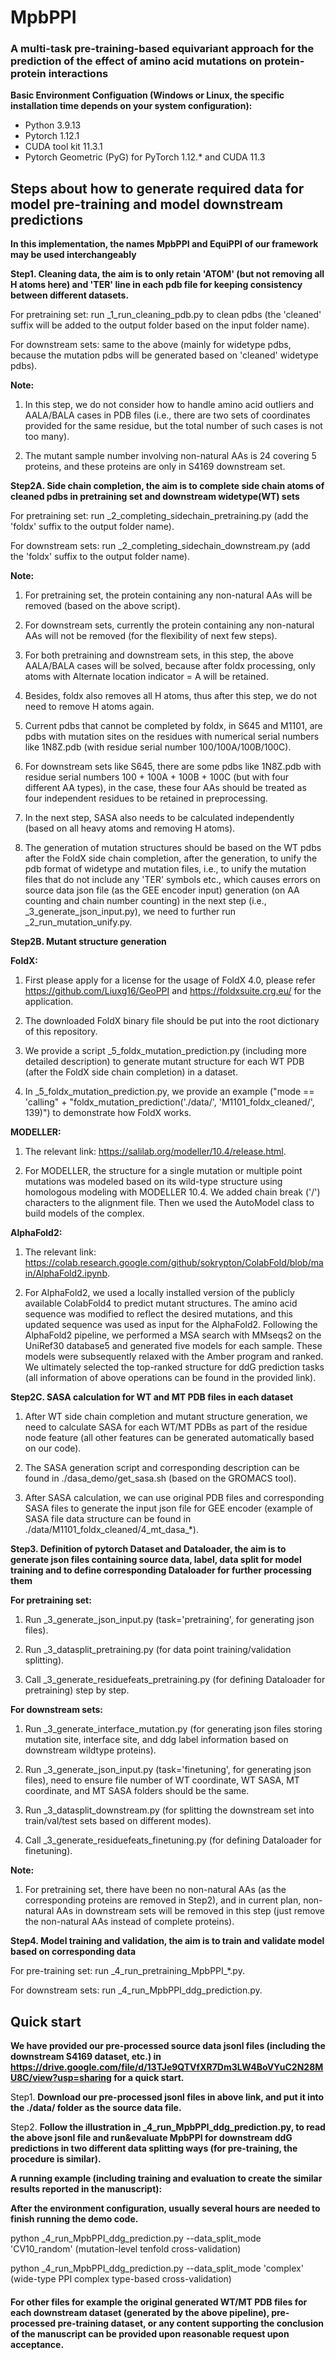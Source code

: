 # MpbPPI
### A multi-task pre-training-based equivariant approach for the prediction of the effect of amino acid mutations on protein-protein interactions

__Basic Environment Configuation (Windows or Linux, the specific installation time depends on your system configuration):__
* Python 3.9.13
* Pytorch 1.12.1
* CUDA tool kit 11.3.1
* Pytorch Geometric (PyG) for PyTorch 1.12.* and CUDA 11.3

## Steps about how to generate required data for model pre-training and model downstream predictions ##

__In this implementation, the names MpbPPI and EquiPPI of our framework may be used interchangeably__

__Step1. Cleaning data, the aim is to only retain 'ATOM' (but not removing all H atoms here) and 'TER' line in each pdb file for keeping consistency between different datasets.__

For pretraining set: run _1_run_cleaning_pdb.py to clean pdbs (the 'cleaned' suffix will be added to the output folder based on the input folder name).

For downstream sets: same to the above (mainly for widetype pdbs, because the mutation pdbs will be generated based on 'cleaned' widetype pdbs).

__Note:__

1. In this step, we do not consider how to handle amino acid outliers and AALA/BALA cases in PDB files (i.e., there are two sets of coordinates provided for the same residue, but the total number of such cases is not too many).

2. The mutant sample number involving non-natural AAs is 24 covering 5 proteins, and these proteins are only in S4169 downstream set.

__Step2A. Side chain completion, the aim is to complete side chain atoms of cleaned pdbs in pretraining set and downstream widetype(WT) sets__

For pretraining set: run _2_completing_sidechain_pretraining.py (add the 'foldx' suffix to the output folder name).

For downstream sets: run _2_completing_sidechain_downstream.py (add the 'foldx' suffix to the output folder name).

__Note:__

1. For pretraining set, the protein containing any non-natural AAs will be removed (based on the above script).

2. For downstream sets, currently the protein containing any non-natural AAs will not be removed (for the flexibility of next few steps).

3. For both pretraining and downstream sets, in this step, the above AALA/BALA cases will be solved, because after foldx processing, only atoms with Alternate location indicator = A will be retained.

4. Besides, foldx also removes all H atoms, thus after this step, we do not need to remove H atoms again.

5. Current pdbs that cannot be completed by foldx, in S645 and M1101, are pdbs with mutation sites on the residues with numerical serial numbers like 1N8Z.pdb (with residue serial number 100/100A/100B/100C).

6. For downstream sets like S645, there are some pdbs like 1N8Z.pdb with residue serial numbers 100 + 100A + 100B + 100C (but with four different AA types), in the case, these four AAs should be treated as four independent residues to be retained in preprocessing.

7. In the next step, SASA also needs to be calculated independently (based on all heavy atoms and removing H atoms).

8. The generation of mutation structures should be based on the WT pdbs after the FoldX side chain completion, after the generation, to unify the pdb format of widetype and mutation files, i.e., to unify the mutation files that do not include any 'TER' symbols etc., which causes errors on source data json file (as the GEE encoder input) generation (on AA counting and chain number counting) in the next step (i.e., _3_generate_json_input.py), we need to further run _2_run_mutation_unify.py.

__Step2B. Mutant structure generation__

__FoldX:__

1. First please apply for a license for the usage of FoldX 4.0, please refer https://github.com/Liuxg16/GeoPPI and https://foldxsuite.crg.eu/ for the application.

2. The downloaded FoldX binary file should be put into the root dictionary of this repository.

3. We provide a script _5_foldx_mutation_prediction.py (including more detailed description) to generate mutant structure for each WT PDB (after the FoldX side chain completion) in a dataset.

4. In _5_foldx_mutation_prediction.py, we provide an example ("mode == 'calling" + "foldx_mutation_prediction('./data/', 'M1101_foldx_cleaned/', 139)") to demonstrate how FoldX works.

__MODELLER:__

1. The relevant link: https://salilab.org/modeller/10.4/release.html.

2. For MODELLER, the structure for a single mutation or multiple point mutations was modeled based on its wild-type structure using homologous modeling with MODELLER 10.4. We added chain break ('/') characters to the alignment file. Then we used the AutoModel class to build models of the complex.

__AlphaFold2:__

1. The relevant link: https://colab.research.google.com/github/sokrypton/ColabFold/blob/main/AlphaFold2.ipynb.

2. For AlphaFold2, we used a locally installed version of the publicly available ColabFold4 to predict mutant structures. The amino acid sequence was modified to reflect the desired mutations, and this updated sequence was used as input for the AlphaFold2. Following the AlphaFold2 pipeline, we performed a MSA search with MMseqs2 on the UniRef30 database5 and generated five models for each sample. These models were subsequently relaxed with the Amber program and ranked. We ultimately selected the top-ranked structure for ddG prediction tasks (all information of above operations can be found in the provided link).

__Step2C. SASA calculation for WT and MT PDB files in each dataset__

1. After WT side chain completion and mutant structure generation, we need to calculate SASA for each WT/MT PDBs as part of the residue node feature (all other features can be generated automatically based on our code).

2. The SASA generation script and corresponding description can be found in ./dasa_demo/get_sasa.sh (based on the GROMACS tool).
    
3. After SASA calculation, we can use original PDB files and corresponding SASA files to generate the input json file for GEE encoder (example of SASA file data structure can be found in ./data/M1101_foldx_cleaned/4_mt_dasa_*).

__Step3. Definition of pytorch Dataset and Dataloader, the aim is to generate json files containing source data, label, data split for model training and to define corresponding Dataloader for further processing them__

__For pretraining set:__

1. Run _3_generate_json_input.py (task='pretraining', for generating json files).

2. Run _3_datasplit_pretraining.py (for data point training/validation splitting).

3. Call _3_generate_residuefeats_pretraining.py (for defining Dataloader for pretraining) step by step.

__For downstream sets:__

1. Run _3_generate_interface_mutation.py (for generating json files storing mutation site, interface site, and ddg label information based on downstream wildtype proteins).

2. Run _3_generate_json_input.py (task='finetuning', for generating json files), need to ensure file number of WT coordinate, WT SASA, MT coordinate, and MT SASA folders should be the same.

3. Run _3_datasplit_downstream.py (for splitting the downstream set into train/val/test sets based on different modes).

4. Call _3_generate_residuefeats_finetuning.py (for defining Dataloader for finetuning).

__Note:__

1. For pretraining set, there have been no non-natural AAs (as the corresponding proteins are removed in Step2), and in current plan, non-natural AAs in downstream sets will be removed in this step (just remove the non-natural AAs instead of complete proteins).

__Step4. Model training and validation, the aim is to train and validate model based on corresponding data__

For pre-training set: run _4_run_pretraining_MpbPPI\_*.py.

For downstream sets: run _4_run_MpbPPI_ddg_prediction.py.

## Quick start ##

__We have provided our pre-processed source data jsonl files (including the downstream S4169 dataset, etc.) in https://drive.google.com/file/d/13TJe9QTVfXR7Dm3LW4BoVYuC2N28MU8C/view?usp=sharing for a quick start.__ 

Step1. __Download our pre-processed jsonl files in above link, and put it into the ./data/ folder as the source data file.__

Step2. __Follow the illustration in \_4_run_MpbPPI_ddg_prediction.py, to read the above jsonl file and run&evaluate MpbPPI for downstream ddG predictions in two different data splitting ways (for pre-training, the procedure is similar).__

__A running example (including training and evaluation to create the similar results reported in the manuscript):__

__After the environment configuration, usually several hours are needed to finish running the demo code.__

python \_4_run_MpbPPI_ddg_prediction.py --data_split_mode 'CV10_random' (mutation-level tenfold cross-validation)

python \_4_run_MpbPPI_ddg_prediction.py --data_split_mode 'complex' (wide-type PPI complex type-based cross-validation)

#### For other files for example the original generated WT/MT PDB files for each downstream dataset (generated by the above pipeline), pre-processed pre-training dataset, or any content supporting the conclusion of the manuscript can be provided upon reasonable request upon acceptance. ####











